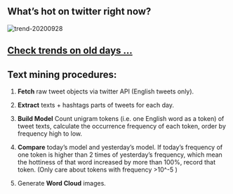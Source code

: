 ## What’s hot on twitter right now?

![trend-20200928][wordcloud]

[wordcloud]: https://raw.githubusercontent.com/xdqc/tweet-trend-everyday/master/word-cloud/trend-20200928.png?token=AF5V4P7ADR6KQBZ4CEDTNIK6AXRMU "trend-20200928"

## [Check trends on old days ...](https://github.com/xdqc/tweet-trend-everyday/tree/master/word-cloud)

## Text mining procedures:

1. **Fetch** raw tweet objects via twitter API (English tweets only).

2. **Extract** texts + hashtags parts of tweets for each day.

3. **Build Model** Count unigram tokens (i.e. one English word as a token) of tweet texts, calculate the occurrence frequency of each token, order by frequency high to low.

4. **Compare** today’s model and yesterday’s model. If today’s frequency of one token is higher than 2 times of yesterday’s frequency, which mean the hottiness of that word increased by more than 100%, record that token. (Only care about tokens with frequency >10^-5 )

5. Generate **Word Cloud** images.
